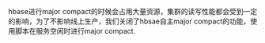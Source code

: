 hbase进行major compact的时候会占用大量资源，集群的读写性能都会受到一定的影响，为了不影响线上生产，我们关闭了hbsae自主major compact的功能，使用脚本在服务空闲时进行major compact.
